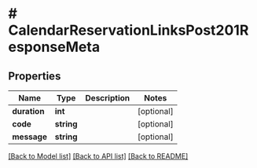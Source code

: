 # # CalendarReservationLinksPost201ResponseMeta

## Properties

Name | Type | Description | Notes
------------ | ------------- | ------------- | -------------
**duration** | **int** |  | [optional]
**code** | **string** |  | [optional]
**message** | **string** |  | [optional]

[[Back to Model list]](../../README.md#models) [[Back to API list]](../../README.md#endpoints) [[Back to README]](../../README.md)
